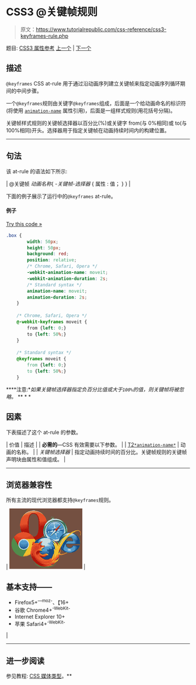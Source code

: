 # CSS3 @关键帧规则

> 原文：<https://www.tutorialrepublic.com/css-reference/css3-keyframes-rule.php>

题目: [CSS3 属性参考](css3-properties.php) [上一个](css-import-rule.php) | [下一个](css-media-rule.php)

## 描述

`@keyframes` CSS at-rule 用于通过沿动画序列建立关键帧来指定动画序列循环期间的中间步骤。

一个`@keyframes`规则由关键字`@keyframes`组成，后面是一个给动画命名的标识符(将使用 [`animation-name`](css3-animation-name-property.php) 属性引用)，后面是一组样式规则(用花括号分隔)。

关键帧样式规则的关键帧选择器以百分比(%)或关键字 from(与 0%相同)或 to(与 100%相同)开头。选择器用于指定关键帧在动画持续时间内的构建位置。

* * *

## 句法

该 at-rule 的语法如下所示:

| @关键帧 *动画名称*{
*-关键帧-选择器* {
属性 : 值；
}
} |

下面的例子展示了运行中的`@keyframes` at-rule。

#### 例子

[Try this code »](../codelab.php?topic=css3&file=keyframes-rule "Try this code using online Editor") 

```css
.box {
        width: 50px;
        height: 50px;
        background: red;
        position: relative;
        /* Chrome, Safari, Opera */
        -webkit-animation-name: moveit;
        -webkit-animation-duration: 2s;
        /* Standard syntax */
        animation-name: moveit;
        animation-duration: 2s;
    }

    /* Chrome, Safari, Opera */
    @-webkit-keyframes moveit {
        from {left: 0;}
        to {left: 50%;}
    }

    /* Standard syntax */
    @keyframes moveit {
        from {left: 0;}
        to {left: 50%;}
    }
```

  ****注意:**如果关键帧选择器指定负百分比值或大于`100%`的值，则关键帧将被忽略。*  ** * *

## 因素

下表描述了这个 at-rule 的参数。

| 价值 | 描述 |
| **必需的**—CSS 有效需要以下参数。 |
| [T2`*animation-name*`](css3-animation-name-property.php) | 动画的名称。 |
| *关键帧选择器* | 指定动画持续时间的百分比。关键帧规则的关键帧声明块由属性和值组成。 |

* * *

## 浏览器兼容性

所有主流的现代浏览器都支持`@keyframes`规则。

| ![Browsers Icon](img/e9331123c77668c1832e541c2fca1002.png) | 

## 基本支持——

*   Firefox5+<sup class="badge">—moz-</sup>、【16+
*   谷歌 Chrome4+<sup class="badge">-WebKit-</sup>
*   Internet Explorer 10+
*   苹果 Safari4+<sup class="badge">-WebKit-</sup>

 |

* * *

## 进一步阅读

参见教程: [CSS 媒体类型](../css-tutorial/css-media-types.php)。**